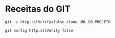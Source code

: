 # Receitas do GIT

`git -c http.sslVerify=false clone URL_DO_PROJETO`

`git config http.sslVerify false`

